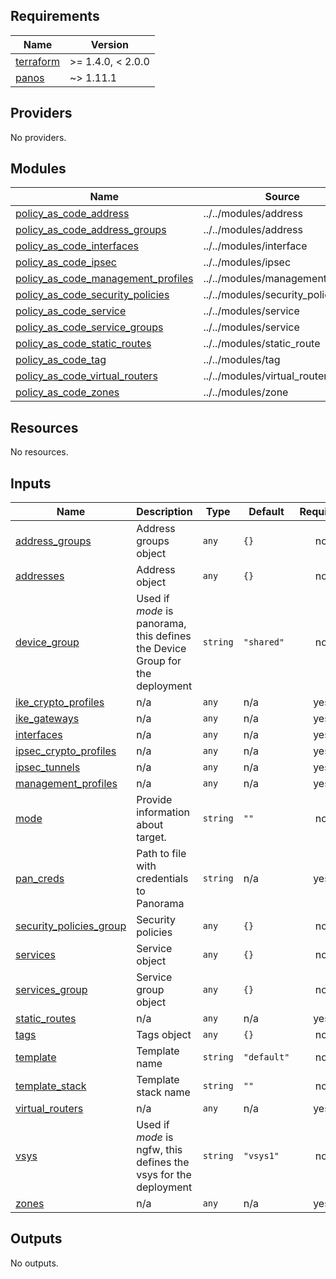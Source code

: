 <!-- BEGINNING OF PRE-COMMIT-TERRAFORM DOCS HOOK -->
## Requirements

| Name | Version |
|------|---------|
| <a name="requirement_terraform"></a> [terraform](#requirement\_terraform) | >= 1.4.0, < 2.0.0 |
| <a name="requirement_panos"></a> [panos](#requirement\_panos) | ~> 1.11.1 |

## Providers

No providers.

## Modules

| Name | Source | Version |
|------|--------|---------|
| <a name="module_policy_as_code_address"></a> [policy\_as\_code\_address](#module\_policy\_as\_code\_address) | ../../modules/address | n/a |
| <a name="module_policy_as_code_address_groups"></a> [policy\_as\_code\_address\_groups](#module\_policy\_as\_code\_address\_groups) | ../../modules/address | n/a |
| <a name="module_policy_as_code_interfaces"></a> [policy\_as\_code\_interfaces](#module\_policy\_as\_code\_interfaces) | ../../modules/interface | n/a |
| <a name="module_policy_as_code_ipsec"></a> [policy\_as\_code\_ipsec](#module\_policy\_as\_code\_ipsec) | ../../modules/ipsec | n/a |
| <a name="module_policy_as_code_management_profiles"></a> [policy\_as\_code\_management\_profiles](#module\_policy\_as\_code\_management\_profiles) | ../../modules/management_profile | n/a |
| <a name="module_policy_as_code_security_policies"></a> [policy\_as\_code\_security\_policies](#module\_policy\_as\_code\_security\_policies) | ../../modules/security_policies | n/a |
| <a name="module_policy_as_code_service"></a> [policy\_as\_code\_service](#module\_policy\_as\_code\_service) | ../../modules/service | n/a |
| <a name="module_policy_as_code_service_groups"></a> [policy\_as\_code\_service\_groups](#module\_policy\_as\_code\_service\_groups) | ../../modules/service | n/a |
| <a name="module_policy_as_code_static_routes"></a> [policy\_as\_code\_static\_routes](#module\_policy\_as\_code\_static\_routes) | ../../modules/static_route | n/a |
| <a name="module_policy_as_code_tag"></a> [policy\_as\_code\_tag](#module\_policy\_as\_code\_tag) | ../../modules/tag | n/a |
| <a name="module_policy_as_code_virtual_routers"></a> [policy\_as\_code\_virtual\_routers](#module\_policy\_as\_code\_virtual\_routers) | ../../modules/virtual_router | n/a |
| <a name="module_policy_as_code_zones"></a> [policy\_as\_code\_zones](#module\_policy\_as\_code\_zones) | ../../modules/zone | n/a |

## Resources

No resources.

## Inputs

| Name | Description | Type | Default | Required |
|------|-------------|------|---------|:--------:|
| <a name="input_address_groups"></a> [address\_groups](#input\_address\_groups) | Address groups object | `any` | `{}` | no |
| <a name="input_addresses"></a> [addresses](#input\_addresses) | Address object | `any` | `{}` | no |
| <a name="input_device_group"></a> [device\_group](#input\_device\_group) | Used if _mode_ is panorama, this defines the Device Group for the deployment | `string` | `"shared"` | no |
| <a name="input_ike_crypto_profiles"></a> [ike\_crypto\_profiles](#input\_ike\_crypto\_profiles) | n/a | `any` | n/a | yes |
| <a name="input_ike_gateways"></a> [ike\_gateways](#input\_ike\_gateways) | n/a | `any` | n/a | yes |
| <a name="input_interfaces"></a> [interfaces](#input\_interfaces) | n/a | `any` | n/a | yes |
| <a name="input_ipsec_crypto_profiles"></a> [ipsec\_crypto\_profiles](#input\_ipsec\_crypto\_profiles) | n/a | `any` | n/a | yes |
| <a name="input_ipsec_tunnels"></a> [ipsec\_tunnels](#input\_ipsec\_tunnels) | n/a | `any` | n/a | yes |
| <a name="input_management_profiles"></a> [management\_profiles](#input\_management\_profiles) | n/a | `any` | n/a | yes |
| <a name="input_mode"></a> [mode](#input\_mode) | Provide information about target. | `string` | `""` | no |
| <a name="input_pan_creds"></a> [pan\_creds](#input\_pan\_creds) | Path to file with credentials to Panorama | `string` | n/a | yes |
| <a name="input_security_policies_group"></a> [security\_policies\_group](#input\_security\_policies\_group) | Security policies | `any` | `{}` | no |
| <a name="input_services"></a> [services](#input\_services) | Service object | `any` | `{}` | no |
| <a name="input_services_group"></a> [services\_group](#input\_services\_group) | Service group object | `any` | `{}` | no |
| <a name="input_static_routes"></a> [static\_routes](#input\_static\_routes) | n/a | `any` | n/a | yes |
| <a name="input_tags"></a> [tags](#input\_tags) | Tags object | `any` | `{}` | no |
| <a name="input_template"></a> [template](#input\_template) | Template name | `string` | `"default"` | no |
| <a name="input_template_stack"></a> [template\_stack](#input\_template\_stack) | Template stack name | `string` | `""` | no |
| <a name="input_virtual_routers"></a> [virtual\_routers](#input\_virtual\_routers) | n/a | `any` | n/a | yes |
| <a name="input_vsys"></a> [vsys](#input\_vsys) | Used if _mode_ is ngfw, this defines the vsys for the deployment | `string` | `"vsys1"` | no |
| <a name="input_zones"></a> [zones](#input\_zones) | n/a | `any` | n/a | yes |

## Outputs

No outputs.
<!-- END OF PRE-COMMIT-TERRAFORM DOCS HOOK -->